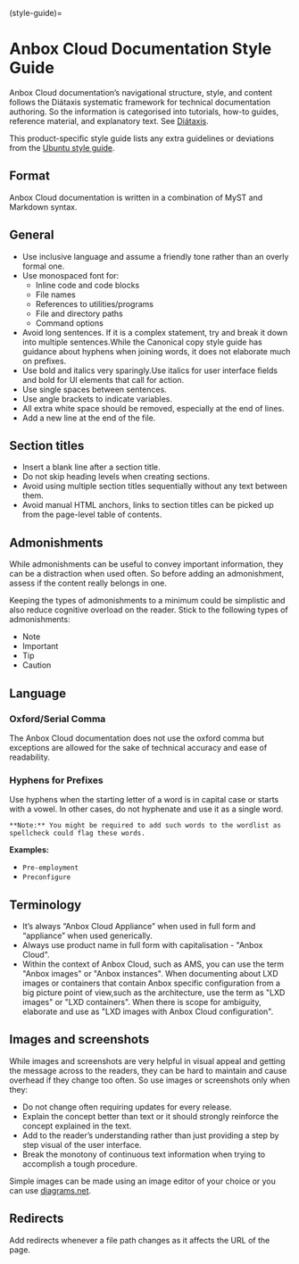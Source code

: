 
(style-guide)=
# Anbox Cloud Documentation Style Guide

Anbox Cloud documentation’s navigational structure, style, and content follows the Diátaxis systematic framework for technical documentation authoring. So the information is categorised into tutorials, how-to guides, reference material, and explanatory text. See [Diátaxis](https://diataxis.fr/).

This product-specific style guide lists any extra guidelines or deviations from the [Ubuntu style guide](https://docs.ubuntu.com/styleguide/en).

## Format

Anbox Cloud documentation is written in a combination of MyST and Markdown syntax.

## General

* Use inclusive language and assume a friendly tone rather than an overly formal one.
* Use monospaced font for:
    * Inline code and code blocks
    * File names
    * References to utilities/programs
    * File and directory paths
    * Command options
* Avoid long sentences. If it is a complex statement, try and break it down into multiple sentences.While the Canonical copy style guide has guidance about hyphens when joining words, it does not elaborate much on prefixes.
* Use bold and italics very sparingly.Use italics for user interface fields and bold for UI elements that call for action.
* Use single spaces between sentences.
* Use angle brackets to indicate variables.
* All extra white space should be removed, especially at the end of lines.
* Add a new line at the end of the file.

## Section titles

* Insert a blank line after a section title.
* Do not skip heading levels when creating sections.
* Avoid using multiple section titles sequentially without any text between them.
* Avoid manual HTML anchors, links to section titles can be picked up from the page-level table of contents.

## Admonishments

While admonishments can be useful to convey important information, they can be a distraction when used often. So before adding an admonishment, assess if the content really belongs in one.

Keeping the types of admonishments to a minimum could be simplistic and also reduce cognitive overload on the reader. Stick to the following types of admonishments:

* Note
* Important
* Tip
* Caution

## Language

### Oxford/Serial Comma

The Anbox Cloud documentation does not use the oxford comma but exceptions are allowed for the sake of technical accuracy and ease of readability.

### Hyphens for Prefixes

Use hyphens when the starting letter of a word is in capital case or starts with a vowel. In other cases, do not hyphenate and use it as a single word.

    **Note:** You might be required to add such words to the wordlist as spellcheck could flag these words.

**Examples:**
* `Pre-employment`
* `Preconfigure`

## Terminology

* It’s always “Anbox Cloud Appliance” when used in full form and “appliance” when used generically.
* Always use product name in full form with capitalisation - "Anbox Cloud".
* Within the context of Anbox Cloud, such as AMS, you can use the term "Anbox images" or "Anbox instances". When documenting about LXD images or containers that contain Anbox specific configuration from a big picture point of view,such as the architecture, use the term as "LXD images" or "LXD containers". When there is scope for ambiguity, elaborate and use as "LXD images with Anbox Cloud configuration".

## Images and screenshots

While images and screenshots are very helpful in visual appeal and getting the message across to the readers, they can be hard to maintain and cause overhead if they change too often. So use images or screenshots only when they:

* Do not change often requiring updates for every release.
* Explain the concept better than text or it should strongly reinforce the concept explained in the text.
* Add to the reader’s understanding rather than just providing a step by step visual of the user interface.
* Break the monotony of continuous text information when trying to accomplish a tough procedure.

Simple images can be made using an image editor of your choice or you can use [diagrams.net](https://www.diagrams.net).

## Redirects

Add redirects whenever a file path changes as it affects the URL of the page.




